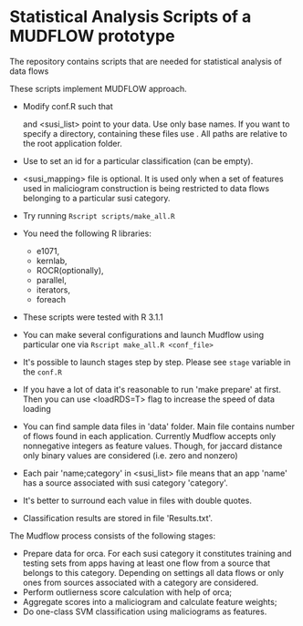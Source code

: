 # Statistical Analysis Scripts of a MUDFLOW prototype

The repository contains scripts that are needed for statistical analysis of data flows


These scripts implement MUDFLOW approach.

* Modify conf.R such that <main> and <susi_list> point to your data. Use only base names. If you want to specify a directory, containing these files use <prefix>. All paths are relative to the root application folder.
* Use <suffix> to set an id for a particular classification (can be empty).
* <susi_mapping> file is optional. It is used only when a set of features used in maliciogram construction is being restricted to data flows belonging to a particular susi category.
* Try running ``Rscript scripts/make_all.R``

* You need the following R libraries: 
  * e1071, 
  * kernlab, 
  * ROCR(optionally),
  * parallel,
  * iterators,
  * foreach
* These scripts were tested with R 3.1.1
* You can make several configurations and launch Mudflow using particular one via ``Rscript make_all.R <conf_file>``
* It's possible to launch stages step by step. Please see `stage` variable in the `conf.R`
* If you have a lot of data it's reasonable to run 'make prepare' at first. Then you can use <loadRDS=T> flag to increase the speed of data loading
* You can find sample data files in 'data' folder. Main file contains number of flows found in each application. Currently Mudflow accepts only nonnegative integers as feature values. Though, for jaccard distance only binary values are considered (i.e. zero and nonzero)
* Each pair 'name;category' in <susi_list> file means that an app 'name' has a source associated with susi category 'category'.
* It's better to surround each value in files with double quotes.
* Classification results are stored in file 'Results.txt'.



The Mudflow process consists of the following stages:
* Prepare data for orca. For each susi category it constitutes training and testing sets from apps having at least one flow from a source that belongs to this category. Depending on settings all data flows or only ones from sources associated with a category are considered.
* Perform outlierness score calculation with help of orca;
* Aggregate scores into a maliciogram and calculate feature weights;
* Do one-class SVM classification using maliciograms as features.
